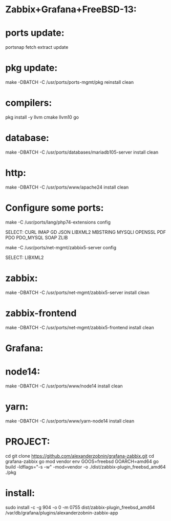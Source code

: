 # Zabbix+Grafana+FreeBSD-13:

# ports update:
portsnap fetch extract update

# pkg update:
make -DBATCH -C /usr/ports/ports-mgmt/pkg reinstall clean

# compilers:
pkg install -y llvm cmake llvm10 go

# database:
make -DBATCH -C /usr/ports/databases/mariadb105-server install clean

# http:
make -DBATCH -C /usr/ports/www/apache24 install clean

# Configure some ports:
make -C /usr/ports/lang/php74-extensions config

SELECT: CURL IMAP GD JSON LIBXML2 MBSTRING MYSQLI OPENSSL PDF PDO PDO_MYSQL SOAP ZLIB

make -C /usr/ports/net-mgmt/zabbix5-server config

SELECT: LIBXML2

# zabbix:
make -DBATCH -C /usr/ports/net-mgmt/zabbix5-server install clean

# zabbix-frontend
make -DBATCH -C /usr/ports/net-mgmt/zabbix5-frontend install clean

# Grafana:

# node14:
make -DBATCH -C /usr/ports/www/node14 install clean

# yarn:
make -DBATCH -C /usr/ports/www/yarn-node14 install clean

# PROJECT:
cd
git clone https://github.com/alexanderzobnin/grafana-zabbix.git
cd grafana-zabbix
go mod vendor
env GOOS=freebsd GOARCH=amd64 go build -ldflags="-s -w" -mod=vendor -o ./dist/zabbix-plugin_freebsd_amd64 ./pkg
# install:
sudo install -c -g 904 -o 0 -m 0755 dist/zabbix-plugin_freebsd_amd64 \
  /var/db/grafana/plugins/alexanderzobnin-zabbix-app
